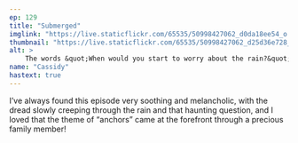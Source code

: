 ```yaml
---
ep: 129
title: "Submerged"
imglink: "https://live.staticflickr.com/65535/50998427062_d0da18ee54_o.jpg"
thumbnail: "https://live.staticflickr.com/65535/50998427062_d25d36e728_q.jpg"
alt: >
    The words &quot;When would you start to worry about the rain?&quot; written in cursive, with emphasis on the &quot;you&quot;. Underneath is a stylized kukri blade. Behind everything, a regular pattern of tight rain drops in shades of blue. Under the kukri, the pattern breaks and there is only splashes instead at the bottom of the image, as if the blade cut the rain off.
name: "Cassidy"
hastext: true
---
```

I’ve always found this episode very soothing and melancholic, with the dread slowly creeping through the rain and that haunting question, and I loved that the theme of “anchors” came at the forefront through a precious family member!